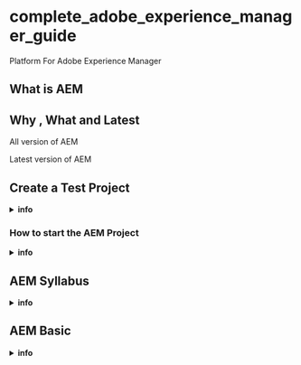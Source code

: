 # complete_adobe_experience_manager_guide
Platform For Adobe Experience Manager




## What is AEM




## Why , What and Latest

   All version of AEM


   Latest version of AEM
   
   
    


## Create a Test Project 
<details><summary><b>info</b></summary>

      - https://experienceleague.adobe.com/en/docs/experience-manager-learn/getting-started-wknd-tutorial-develop/project-archetype/project-setup        

   Step -1 

     - sudo apt install maven  
	  - mvn --version

     - create directory i.e - code 

  Step -2

      - run the below commands


         mvn -B org.apache.maven.plugins:maven-archetype-plugin:3.2.1:generate \
		    -D archetypeGroupId=com.adobe.aem \
		    -D archetypeArtifactId=aem-project-archetype \
		    -D archetypeVersion=39 \
		    -D appTitle="WKND Sites Project" \
		    -D appId="wknd" \
		    -D groupId="com.adobe.aem.guides" \
		    -D artifactId="aem-guides-wknd" \
		    -D package="com.adobe.aem.guides.wknd" \
		    -D version="0.0.1-SNAPSHOT" \
		    -D aemVersion="cloud"


     -  cd aem-guides-wknd 

     - mvn clean install -PautoInstallSinglePackage (this command will push the test project to AEM dashboard)     ---> may build fail due to port issue so change the port in pom.xml file

     - 

</details>

### How to start the AEM Project

<details><summary><b>info</b></summary>

    Way -1 ( direct way)
    -------------------

             - open the terminal from  author and publish  directory then run below command to start the AEM project

                   -  java -jar aem-author-p4052.jar
                   -  java -jar aem-publish-p4053.jar

    Way -2 (start script options)
    -----------------------------

             - codilar@codilar-Latitude-E5470:~/Videos/Learn/author$      = java -jar aem-author-p4052.jar -unpack   -----> unpack the file it will not start it genereate the quickstart files
   
             - change the port inside start file  eg- port 5502
  
             - codilar@codilar-Latitude-E5470:~/Videos/Learn/author/crx-quickstart/bin$ ./start     ----------> start (need to type the port in browser)
     
             - codilar@codilar-Latitude-E5470:~/Videos/Learn/author/crx-quickstart/bin$ ./stop      ----------> stop the application

     
     Way -3 (start by GUI )
    -----------------------
               you must be on author or publish directory 
               
               - codilar@codilar-Latitude-E5470:~/Videos/Learn/author$     =  java jar aem-author-p4052.jar -gui    -----> in this it will help to see the connection window

</details>



## AEM Syllabus
<details><summary><b>info</b></summary>

      Syllabus
      --------
        - Basics of CMS and AEM
        - AEM Installation
        - AEM Environment
        - AEM Consoles
        - AEM Sites/Assets/Authoring
        - Basics of Component and Templates
        - Editable Template and Style System
        - Multisite Manager/ Internalizations/ Language Copy/ Live Copy
        - AEM Concepts and Functionalities
        - Basics of AEM Development and Setup
        - Component Development

</details>

               
## AEM Basic

<details><summary><b>info</b></summary>
	
    AEM Roles
    ---------
              - Author/Marketing/Managers/Non-Development Roles
              
              - QA/QE  -- Quality Assurance
               
              - Developers
              
              - AEM Adminstrators / DevOps


                   
    CMS   
       ----------> AEM installation  --------  AEM Consoles               Development Basics
       ----------> AEM Environments  --------  AEM Authoring  ----------> Development Setup
    AEM                                        AEM Concepts               Component
          
              

    What is CMS
    -----------
            - A CMS helps to create,manage and modify content on a website without the need for specialized technical knowledge
   
     Types of CMS
     ------------
       |
       |-----Traditional CMS----|---- Coupled CMS
       |                        |---- Decoupled CMS
       |
       |-----Headless CMS (only content not rendering functionality)
       |
       |----- Hybrid CMS (headless / traditional -----AEM is Hybrid Decoupled CMS)   ------> headless(content can provide to other system as well form of Json or XML)


    CMS 
    ---
    |
    |---------- Content Management Application
    |
    |---------- Content Delivery Application
    |
    |---------- Front End / Presentation
    
 also 
 
    CMS
     |
     |-------- Content Management System
     |
     |-------- Digital Asset Management
     |
     |-------- User/Permissions Management
     |
     |-------- Headless Feature
     |
     |-------- Build and Run Websites


     What is AEM
     ------------
          - AEM is a comprehensive content management solution for building websites, mobile apps and forms. AEM makes it easy to manage your marketing  content and assets
          - It is a part of adobe cloud (it is enterprise edition)

    Types of AEM
    ------------
      |
      |------------- On-Permises/ Stand Alone(6.5 version) -------------->(local machine or cloud platform we can install)
      |
      |
      |
      |------------- Cloud Based - AEM as a Cloud Service (only installed over cloud through adobe sandbox)
                          |
                          |
                          |-------------- Standalone JAR/ Local (only for local machine)
                          |
                          |-------------- Sandbox
      

    AEM
    ----
       |
       |----------------- Content management System
       |
       |----------------- Digital Asset Management
       |
       |----------------- User/ Permissions Management
       |
       |----------------- Forms Management
       |
       |----------------- Headless Feature
       |
       |----------------- Frontend Tech / Other FE Framework integrations
       |
       |----------------- Servlet/ OSGi Container
       |
       |----------------- Build and Run Websites


    AEM Instances Terminologies
    ----------------------------
 
          - AEM Instance (when we install the AEM)
          
          - Environment / RunModes
          
          - Dispatcher (between enduser and AEM generally we set a webserver 
                        but webserver does not know AEM so we put a tiny module inside the webserver 
                        so that webserver know how to intercat with AEM this tiny module we called as dispatcher)

    Types of Instances
    -------------------
       |
       |
       |---------------- author (create content)
       |
       |
       |---------------- publish / publisher (serve the content to enduser)
       

    Environment and RunModes
    ------------------------
       |
       |---------- dev
       |
       |---------- qa
       |
       |---------- stage
       |
       |---------- prod
       |
       |---------- any name              
   
              - AEM instances can be identify by environment or by  runModes


              
    AEM Environments
    ----------------
 
        - AEM Environment Setup
        
        - AEM Environment Variations 


                  
     
     Author (create content on author instance)
     ------------------------------------------
     |
     |------------ Publish-1         <-------                Webserver(tiny module)                          ---------> serve to end user
     |
     |                                                                                   Load-balancer
     |
     |
     |------------ Publish-2        <--------                Webserver(tiny module)                          ---------> serve to end user


     
     

     


      

   
   
